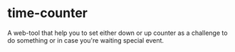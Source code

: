 # time-counter
A web-tool that help you to set either down or up counter as a challenge to do something or in case you're waiting special event. 
